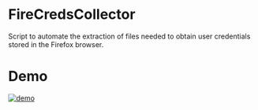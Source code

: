 # FireCredsCollector
Script to automate the extraction of files needed to obtain user credentials stored in the Firefox browser.
# Demo
[![demo](https://asciinema.org/a/506499.svg)](https://asciinema.org/a/506499?autoplay=1)
